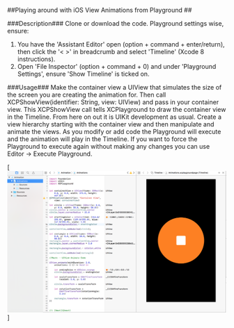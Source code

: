 ##Playing around with iOS View Animations from Playground ##

###Description###
Clone or download the code. Playground settings wise, ensure:
<ol>
<li>You have the 'Assistant Editor' open (option + command + enter/return), then click the '< >' in breadcrumb and select 'Timeline' (Xcode 8 instructions). </li>

<li>Open 'File Inspector' (option + command + 0) and under 'Playground Settings', ensure 'Show Timeline' is ticked on.</li>

</ol>

###Usage###
Make the container view a UIView that simulates the size of the screen you are creating the animation for. Then call XCPShowView(identifier: String, view: UIView) and pass in your container view. This XCPShowView call tells XCPlayground to draw the container view in the Timeline. From here on out it is UIKit development as usual. Create a view hierarchy starting with the container view and then manipulate and animate the views. As you modify or add code the Playground will execute and the animation will play in the Timeline. If you want to force the Playground to execute again without making any changes you can use Editor -> Execute Playground.


[![AnimationsPlaygroundScreenshot](https://github.com/raeidsaqur/teachings-ios-animation-playground/blob/master/AnimationsPlaygroundScreenshot.png)]
